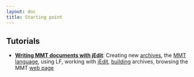 ```yaml
---
layout: doc
title: Starting point
---
```


## Tutorials

* **[Writing MMT documents with jEdit](jedit/)**: Creating new [archives](../applications/archives.html), the [MMT language](../language), using LF, working with [jEdit](../applications/jedit.html), [building](../applications/building.html) archives, browsing the MMT [web page](applications/server.html)

